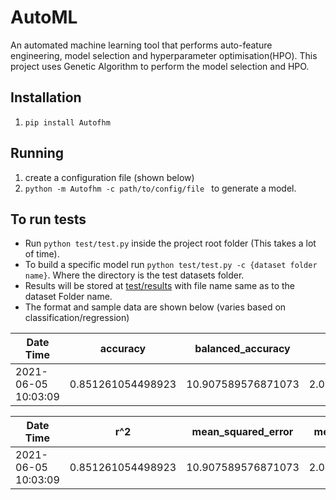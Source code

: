 # AutoML

An automated machine learning tool that performs auto-feature engineering, model selection and hyperparameter optimisation(HPO). This project uses Genetic Algorithm to perform the model selection and HPO.

## Installation

1. `pip install Autofhm` 


## Running 

1. create a configuration file (shown below)
2. `python -m Autofhm -c path/to/config/file ` to generate a model.
   
## To run tests

- Run `python test/test.py` inside the project root folder (This takes a lot of time).
- To build a specific model run `python test/test.py -c {dataset folder name}`. Where the directory is the test datasets folder.
- Results will be stored at [test/results](test/results) with file name same as to the dataset Folder name.
- The format and sample data are shown below (varies based on classification/regression)

|Date Time|accuracy|balanced_accuracy|f1|precision|recall|time to build|
|---|---|---|--|---|---|---|
|2021-06-05 10:03:09 |0.851261054498923|10.907589576871073|2.0325990974167425|22.489063492063487|0.8516438951901327|23.94397735595703|

|Date Time|r^2|mean_squared_error|mean_absolute_error|max_error|explained_variance|time to build|
|---|---|---|--|---|---|---|
|2021-06-05 10:03:09 |0.851261054498923|10.907589576871073|2.0325990974167425|22.489063492063487|0.8516438951901327|23.94397735595703|






